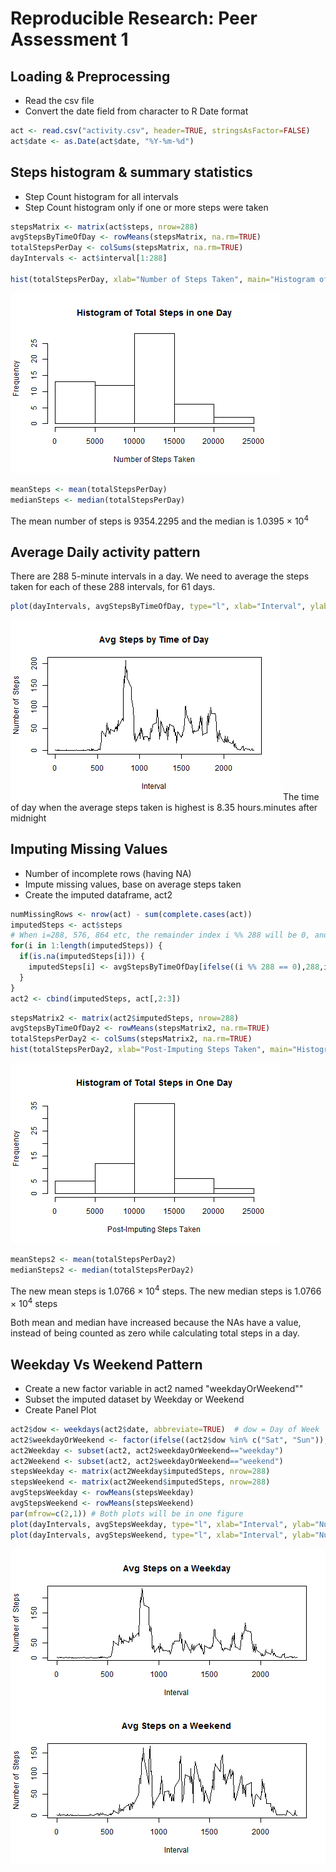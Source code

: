 # Reproducible Research: Peer Assessment 1



## Loading & Preprocessing  
- Read the csv file
- Convert the date field from character to R Date format

```r
act <- read.csv("activity.csv", header=TRUE, stringsAsFactor=FALSE)
act$date <- as.Date(act$date, "%Y-%m-%d")
```

## Steps histogram & summary statistics
- Step Count histogram for all intervals
- Step Count histogram only if one or more steps were taken

```r
stepsMatrix <- matrix(act$steps, nrow=288)  
avgStepsByTimeOfDay <- rowMeans(stepsMatrix, na.rm=TRUE)
totalStepsPerDay <- colSums(stepsMatrix, na.rm=TRUE)
dayIntervals <- act$interval[1:288]

hist(totalStepsPerDay, xlab="Number of Steps Taken", main="Histogram of Total Steps in one Day")
```

![plot of chunk summaryAnalysis](figure/summaryAnalysis.png) 

```r
meanSteps <- mean(totalStepsPerDay)
medianSteps <- median(totalStepsPerDay)
```
The mean number of steps is 9354.2295 and the median is 1.0395 &times; 10<sup>4</sup>

## Average Daily activity pattern
There are 288 5-minute intervals in a day. We need to average the steps taken for each of these 288 intervals, for 61 days.

```r
plot(dayIntervals, avgStepsByTimeOfDay, type="l", xlab="Interval", ylab="Number of  Steps", main="Avg Steps by Time of Day")
```

![plot of chunk daily](figure/daily.png) 
The time of day when the average steps taken is highest is 8.35 hours.minutes after midnight

## Imputing Missing Values
- Number of incomplete rows (having NA)
- Impute missing values, base on average steps taken
- Create the imputed dataframe, act2

```r
numMissingRows <- nrow(act) - sum(complete.cases(act))
imputedSteps <- act$steps
# When i=288, 576, 864 etc, the remainder index i %% 288 will be 0, and raise an error, so use ifelse
for(i in 1:length(imputedSteps)) {
  if(is.na(imputedSteps[i])) {
    imputedSteps[i] <- avgStepsByTimeOfDay[ifelse((i %% 288 == 0),288,i %% 288)]
  }
}
act2 <- cbind(imputedSteps, act[,2:3])
```


```r
stepsMatrix2 <- matrix(act2$imputedSteps, nrow=288)  
avgStepsByTimeOfDay2 <- rowMeans(stepsMatrix2, na.rm=TRUE)
totalStepsPerDay2 <- colSums(stepsMatrix2, na.rm=TRUE)
hist(totalStepsPerDay2, xlab="Post-Imputing Steps Taken", main="Histogram of Total Steps in One Day")
```

![plot of chunk hist2](figure/hist2.png) 

```r
meanSteps2 <- mean(totalStepsPerDay2)
medianSteps2 <- median(totalStepsPerDay2)
```
The new mean steps is 1.0766 &times; 10<sup>4</sup> steps. The new median steps is 1.0766 &times; 10<sup>4</sup> steps  

Both mean and median have increased because the NAs have a value, instead of being counted as zero while calculating total steps in a day.

## Weekday Vs Weekend Pattern
- Create a new factor variable in act2 named "weekdayOrWeekend""
- Subset the imputed dataset by Weekday or Weekend
- Create Panel Plot

```r
act2$dow <- weekdays(act2$date, abbreviate=TRUE)  # dow = Day of Week
act2$weekdayOrWeekend <- factor(ifelse((act2$dow %in% c("Sat", "Sun")),"weekend", "weekday"))
act2Weekday <- subset(act2, act2$weekdayOrWeekend=="weekday")
act2Weekend <- subset(act2, act2$weekdayOrWeekend=="weekend")
stepsWeekday <- matrix(act2Weekday$imputedSteps, nrow=288)
stepsWeekend <- matrix(act2Weekend$imputedSteps, nrow=288)
avgStepsWeekday <- rowMeans(stepsWeekday)
avgStepsWeekend <- rowMeans(stepsWeekend)
par(mfrow=c(2,1)) # Both plots will be in one figure
plot(dayIntervals, avgStepsWeekday, type="l", xlab="Interval", ylab="Number of  Steps", main="Avg Steps on a Weekday")
plot(dayIntervals, avgStepsWeekend, type="l", xlab="Interval", ylab="Number of  Steps", main="Avg Steps on a Weekend")
```

![plot of chunk weekday](figure/weekday.png) 
